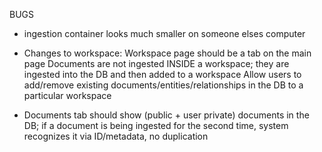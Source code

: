 BUGS


- ingestion container looks much smaller on someone elses computer

- Changes to workspace:
  Workspace page should be a tab on the main page
  Documents are not ingested INSIDE a workspace; they are ingested into the DB and then added to a workspace
  Allow users to add/remove existing documents/entities/relationships in the DB to a particular workspace

- Documents tab should show (public + user private) documents in the DB; if a document is being ingested for the second time, system recognizes it via ID/metadata, no duplication






